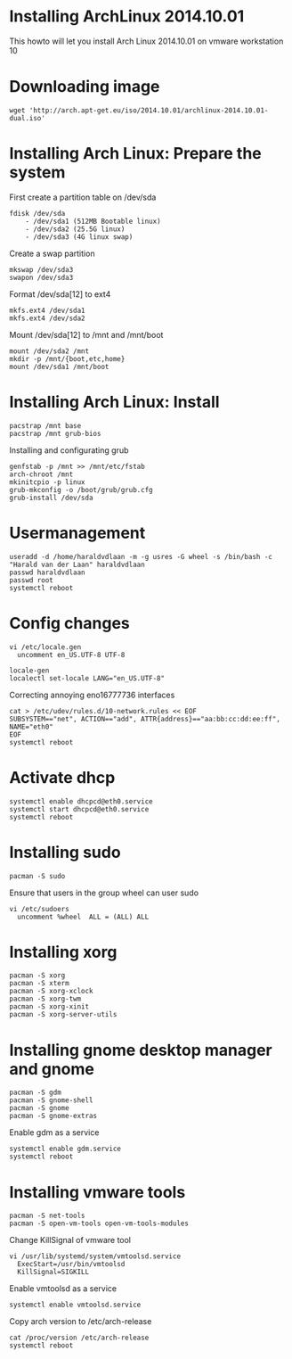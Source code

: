 Installing ArchLinux 2014.10.01
===============================
This howto will let you install Arch Linux 2014.10.01 on vmware workstation 10

Downloading image
=================
```
wget 'http://arch.apt-get.eu/iso/2014.10.01/archlinux-2014.10.01-dual.iso'
```
Installing Arch Linux: Prepare the system
=========================================
First create a partition table on /dev/sda
```
fdisk /dev/sda
	- /dev/sda1 (512MB Bootable linux)
	- /dev/sda2 (25.5G linux)
	- /dev/sda3 (4G linux swap)
```
Create a swap partition
```
mkswap /dev/sda3
swapon /dev/sda3
```
Format /dev/sda[12] to ext4
```
mkfs.ext4 /dev/sda1
mkfs.ext4 /dev/sda2
```
Mount /dev/sda[12] to /mnt and /mnt/boot
```
mount /dev/sda2 /mnt
mkdir -p /mnt/{boot,etc,home}
mount /dev/sda1 /mnt/boot
```
Installing Arch Linux: Install
==============================
```
pacstrap /mnt base
pacstrap /mnt grub-bios
```
Installing and configurating grub
```
genfstab -p /mnt >> /mnt/etc/fstab
arch-chroot /mnt
mkinitcpio -p linux
grub-mkconfig -o /boot/grub/grub.cfg
grub-install /dev/sda
```
Usermanagement
==============
```
useradd -d /home/haraldvdlaan -m -g usres -G wheel -s /bin/bash -c "Harald van der Laan" haraldvdlaan
passwd haraldvdlaan
passwd root
systemctl reboot
```
Config changes
==============
```
vi /etc/locale.gen
  uncomment en_US.UTF-8 UTF-8
```
```
locale-gen
localectl set-locale LANG="en_US.UTF-8"
```
Correcting annoying eno16777736 interfaces
```
cat > /etc/udev/rules.d/10-network.rules << EOF
SUBSYSTEM=="net", ACTION=="add", ATTR{address}=="aa:bb:cc:dd:ee:ff", NAME="eth0"
EOF
systemctl reboot
```
Activate dhcp
=============
```
systemctl enable dhcpcd@eth0.service
systemctl start dhcpcd@eth0.service
systemctl reboot
```
Installing sudo
===============
```
pacman -S sudo
```
Ensure that users in the group wheel can user sudo
```
vi /etc/sudoers
  uncomment %wheel	ALL = (ALL) ALL
```
Installing xorg
===============
```
pacman -S xorg
pacman -S xterm
pacman -S xorg-xclock
pacman -S xorg-twm
pacman -S xorg-xinit
pacman -S xorg-server-utils
```
Installing gnome desktop manager and gnome
==========================================
```
pacman -S gdm
pacman -S gnome-shell
pacman -S gnome
pacman -S gnome-extras
```
Enable gdm as a service
```
systemctl enable gdm.service
systemctl reboot
```
Installing vmware tools
=======================
```
pacman -S net-tools
pacman -S open-vm-tools open-vm-tools-modules
```
Change KillSignal of vmware tool
```
vi /usr/lib/systemd/system/vmtoolsd.service
  ExecStart=/usr/bin/vmtoolsd
  KillSignal=SIGKILL
```
Enable vmtoolsd as a service
```
systemctl enable vmtoolsd.service
```
Copy arch version to /etc/arch-release
```
cat /proc/version /etc/arch-release
systemctl reboot
```
